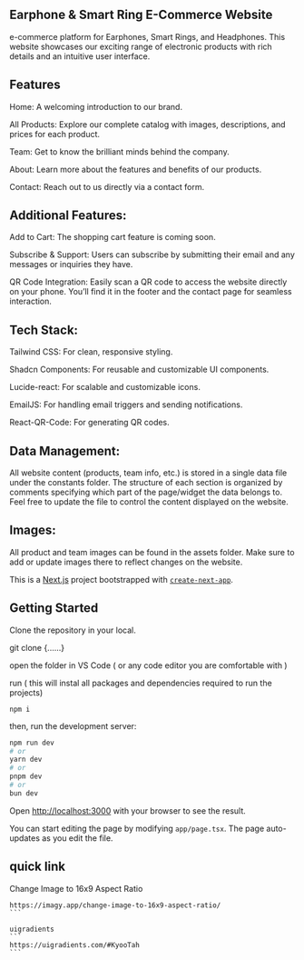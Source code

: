 ## Earphone & Smart Ring E-Commerce Website

e-commerce platform for Earphones, Smart Rings, and Headphones. This website showcases our exciting range of electronic products with rich details and an intuitive user interface.

## Features
Home: A welcoming introduction to our brand.

All Products: Explore our complete catalog with images, descriptions, and prices for each product.

Team: Get to know the brilliant minds behind the company.

About: Learn more about the features and benefits of our products.

Contact: Reach out to us directly via a contact form.

## Additional Features:
Add to Cart: The shopping cart feature is coming soon.

Subscribe & Support: Users can subscribe by submitting their email and any messages or inquiries they have.

QR Code Integration: Easily scan a QR code to access the website directly on your phone. You’ll find it in the footer and the contact page for seamless interaction.


## Tech Stack:
Tailwind CSS: For clean, responsive styling.

Shadcn Components: For reusable and customizable UI components.

Lucide-react: For scalable and customizable icons.

EmailJS: For handling email triggers and sending notifications.

React-QR-Code: For generating QR codes.

## Data Management:
All website content (products, team info, etc.) is stored in a single data file under the constants folder. The structure of each section is organized by comments specifying which part of the page/widget the data belongs to. Feel free to update the file to control the content displayed on the website.

## Images:
All product and team images can be found in the assets folder. Make sure to add or update images there to reflect changes on the website.

This is a [Next.js](https://nextjs.org) project bootstrapped with [`create-next-app`](https://nextjs.org/docs/app/api-reference/cli/create-next-app).

## Getting Started

Clone the repository in your local.

git clone {......}

open the folder in VS Code ( or any code editor you are comfortable with )

run  ( this will instal all packages and dependencies required to run the projects)

```
npm i
```

then, run the development server:

```bash
npm run dev
# or
yarn dev
# or
pnpm dev
# or
bun dev
```

Open [http://localhost:3000](http://localhost:3000) with your browser to see the result.

You can start editing the page by modifying `app/page.tsx`. The page auto-updates as you edit the file.



## quick link 

Change Image to 16x9 Aspect Ratio
````
https://imagy.app/change-image-to-16x9-aspect-ratio/
```

uigradients
```
https://uigradients.com/#KyooTah
```
